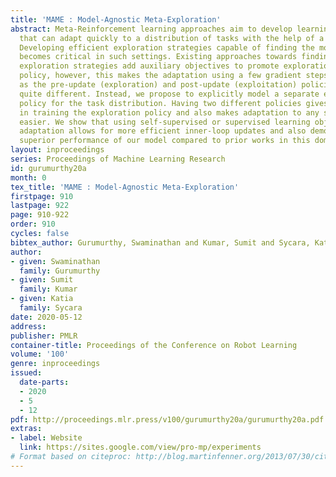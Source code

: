 ```yaml
---
title: 'MAME : Model-Agnostic Meta-Exploration'
abstract: Meta-Reinforcement learning approaches aim to develop learning procedures
  that can adapt quickly to a distribution of tasks with the help of a few examples.
  Developing efficient exploration strategies capable of finding the most useful samples
  becomes critical in such settings. Existing approaches towards finding efficient
  exploration strategies add auxiliary objectives to promote exploration by the pre-update
  policy, however, this makes the adaptation using a few gradient steps difficult
  as the pre-update (exploration) and post-update (exploitation) policies are often
  quite different. Instead, we propose to explicitly model a separate exploration
  policy for the task distribution. Having two different policies gives more flexibility
  in training the exploration policy and also makes adaptation to any specific task
  easier. We show that using self-supervised or supervised learning objectives for
  adaptation allows for more efficient inner-loop updates and also demonstrate the
  superior performance of our model compared to prior works in this domain.
layout: inproceedings
series: Proceedings of Machine Learning Research
id: gurumurthy20a
month: 0
tex_title: 'MAME : Model-Agnostic Meta-Exploration'
firstpage: 910
lastpage: 922
page: 910-922
order: 910
cycles: false
bibtex_author: Gurumurthy, Swaminathan and Kumar, Sumit and Sycara, Katia
author:
- given: Swaminathan
  family: Gurumurthy
- given: Sumit
  family: Kumar
- given: Katia
  family: Sycara
date: 2020-05-12
address: 
publisher: PMLR
container-title: Proceedings of the Conference on Robot Learning
volume: '100'
genre: inproceedings
issued:
  date-parts:
  - 2020
  - 5
  - 12
pdf: http://proceedings.mlr.press/v100/gurumurthy20a/gurumurthy20a.pdf
extras:
- label: Website
  link: https://sites.google.com/view/pro-mp/experiments
# Format based on citeproc: http://blog.martinfenner.org/2013/07/30/citeproc-yaml-for-bibliographies/
---
```

